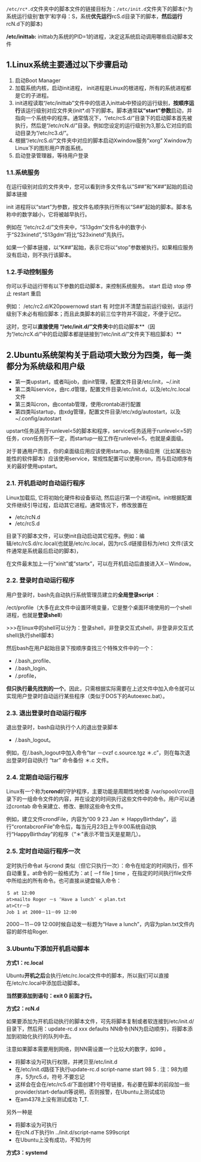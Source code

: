 `/etc/rc*.d`文件夹中的脚本文件的链接目标为：`/etc/init.d`文件夹下的脚本(`*`为系统运行级别‘数字’和字母：S，系统**优先运行**rcS.d目录下的脚本，**然后运行**rcN.d下的脚本)

**/etc/inittab:** inittab为系统的PID=1的进程，决定这系统启动调用哪些启动脚本文件



## 1.Linux系统主要通过以下步骤启动

1. 启动Boot Manager
2. 加载系统内核，启动init进程， init进程是Linux的根进程，所有的系统进程都是它的子进程。
3. init进程读取“/etc/inittab”文件中的信进入inittab中预设的运行级别，**按顺序运行**该运行级别对应文件夹(init*.d)下的脚本。脚本通常**以“start”参数**启动，并指向一个系统中的程序。通常情况下，“/etc/rcS.d/”目录下的启动脚本首先被执行，然后是“/etc/rcN.d/”目录。例如您设定的运行级别为3,那么它对应的启动目录为“/etc/rc3.d/”。
4. 根据“/etc/rcS.d/”文件夹中对应的脚本启动Xwindow服务“xorg”   Xwindow为Linux下的图形用户界面系统。
5. 启动登录管理器，等待用户登录

### **1.1.系统服务**

在运行级别对应的文件夹中，您可以看到许多文件名以“S##”和“K##”起始的启动脚本链接

init 进程将以“start”为参数，按文件名顺序执行所有以“S##”起始的脚本。脚本名称中的数字越小，它将被越早执行。

例如在 “/etc/rc2.d/”文件夹中，“S13gdm”文件名中的数字小于“S23xinetd”,“S13gdm”将比“S23xinetd”先执行。

如果一个脚本链接，以“K##”起始，表示它将以“stop”参数被执行。如果相应服务没有启动，则不执行该脚本。

### **1.2.手动控制服务**

你可以手动运行带有以下参数的启动脚本，来控制系统服务。
start 启动
stop 停止
restart 重启

例如：
/etc/rc2.d/K20powernowd start
有 时您并不清楚当前运行级别，该运行级别下未必有相应脚本；而且此类脚本的前三位字符并不固定，不便于记忆。

这时，您可以**直接使用 “/etc/init.d/”文件夹**中的启动脚本**（因为“/etc/rcX.d/”中的启动脚本都是链接到“/etc/init.d/”文件夹下相应脚本）**



## **2.Ubuntu系统架构关于启动项大致分为四类，每一类都分为系统级和用户级**

- 第一类upstart，或者叫job，由init管理，配置文件目录/etc/init，~/.init
- 第二类叫service，由rc.d管理，配置文件目录/etc/init.d，以及/etc/rc.local文件
- 第三类叫cron，由contab管理，使用crontab进行配置
- 第四类叫startup，由xdg管理，配置文件目录/etc/xdg/autostart，以及~/.config/autostart

upstart任务适用于runlevel<5的脚本和程序，service任务适用于runlevel<=5的任务，cron任务则不一定，而startup一般工作在runlevel=5，也就是桌面级。

对于普通用户而言，你的桌面级应用应该使用startup，服务级应用（比如某些功能性的软件脚本）应该使用service，常规性配置可以使用cron，而与启动顺序有关的最好使用upstart。

### **2.1. 开机启动时自动运行程序**

Linux加载后, 它将初始化硬件和设备驱动, 然后运行第一个进程init。init根据配置文件继续引导过程，启动其它进程。通常情况下，修改放置在

- /etc/rcN.d
- /etc/rcS.d

目录下的脚本文件，可以使init自动启动其它程序。例如：编辑/etc/rcS.d/rc.local(也就是/etc/rc.local，因为rcS.d链接目标为/etc) 文件(该文件通常是系统最后启动的脚本)，

在文件最末加上一行“xinit”或“startx”，可以在开机启动后直接进入X－Window。

### **2.2. 登录时自动运行程序**

用户登录时，bash先自动执行系统管理员建立的**全局登录script** ：

/ect/profile（大多在此文件中设置环境变量，它是整个桌面环境使用的一个shell进程，也就是**登录shell**）

\>>>在linux中的shell可以分为：登录shell，非登录交互式shell，非登录非交互式shell(执行shell脚本)

然后bash在用户起始目录下按顺序查找三个特殊文件中的一个：

- /.bash_profile、
- /.bash_login、
- /.profile，

**但只执行最先找到的一个**。因此，只需根据实际需要在上述文件中加入命令就可以实现用户登录时自动运行某些程序（类似于DOS下的Autoexec.bat）。

### **2.3. 退出登录时自动运行程序**

退出登录时，bash自动执行个人的退出登录脚本

- /.bash_logout。

例如，在/.bash_logout中加入命令“tar －cvzf c.source.tgz ＊.c”，则在每次退出登录时自动执行 “tar” 命令备份 ＊.c 文件。

### **2.4. 定期自动运行程序**

Linux有一个称为**crond**的守护程序，主要功能是周期性地检查 /var/spool/cron目录下的一组命令文件的内容，并在设定的时间执行这些文件中的命令。用户可以通过crontab 命令来建立、修改、删除这些命令文件。

例如，建立文件crondFile，内容为“00 9 23 Jan ＊ HappyBirthday”，运行“crontabcronFile”命令后，每当元月23日上午9:00系统自动执行“HappyBirthday”的程序（“＊”表示不管当天是星期几）。

### **2.5. 定时自动运行程序一次**

定时执行命令at 与crond 类似（但它只执行一次）：命令在给定的时间执行，但不自动重复。at命令的一般格式为：at [ －f file ] time ，在指定的时间执行file文件中所给出的所有命令。也可直接从键盘输入命令：

```
＄ at 12:00
at>mailto Roger －s ″Have a lunch″ < plan.txt
at>Ctr－D
Job 1 at 2000－11－09 12:00
```

 

2000－11－09 12:00时候自动发一标题为“Have a lunch”，内容为plan.txt文件内容的邮件给Roger.



### 3.Ubuntu下添加开机启动脚本

**方式1：rc.local**

Ubuntu**开机之后**会执行/etc/rc.local文件中的脚本，所以我们可以直接在/etc/rc.local中添加启动脚本。

**当然要添加到语句：exit 0 前面才行。**

**方式2：rcN.d**

如果要添加为开机启动执行的脚本文件，可先将脚本复制或者软连接到/etc/init.d/目录下，然后用：update-rc.d xxx defaults NN命令(NN为启动顺序)，将脚本添加到初始化执行的队列中去。

注意如果脚本需要用到网络，则NN需设置一个比较大的数字，如98 。

- 将脚本设为可执行权限，并拷贝至/etc/init.d
- 在/etc/init.d路径下执行update-rc.d script-name start 98 5 . 注：98为顺序，5为rc5.d，符号.不要忘记
- 这样会在会在/etc/rc5.d/下面创建1个符号链接，有必要在脚本的前段加一些provider/start-default等说明，否则报警，在Ubuntu上测试成功
- 在am4378上没有测试成功 T_T.

另外一种是

- 将脚本设为可执行
- 在rcN.d下执行ln ../init.d/script-name S99script
- 在Ubuntu上没有成功，不知为何

**方式3：systemd**